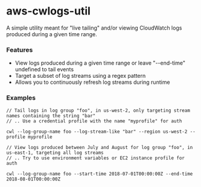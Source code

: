 # aws-cwlogs-util

A simple utility meant for "live tailing" and/or viewing CloudWatch logs produced during a given time range.

### Features
* View logs produced during a given time range or leave "--end-time" undefined to tail events
* Target a subset of log streams using a regex pattern
* Allows you to continuously refresh log streams during runtime

### Examples

```
// Tail logs in log group "foo", in us-west-2, only targeting stream names containing the string "bar"
// .. Use a credential profile with the name "myprofile" for auth

cwl --log-group-name foo --log-stream-like "bar" --region us-west-2 --profile myprofile

// View logs produced between July and August for log group "foo", in us-east-1, targeting all log streams
// .. Try to use environment variables or EC2 instance profile for auth

cwl --log-group-name foo --start-time 2018-07-01T00:00:00Z --end-time 2018-08-01T00:00:00Z

```
